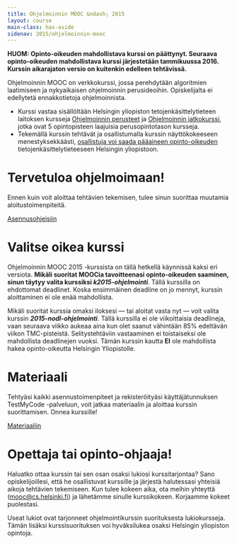 ```yaml
---
title: Ohjelmoinnin MOOC &ndash; 2015
layout: course
main-class: has-aside
sidenav: 2015/ohjelmoinnin-mooc
---
```


**HUOM: Opinto-oikeuden mahdollistava kurssi on päättynyt. Seuraava opinto-oikeuden mahdollistava kurssi järjestetään tammikuussa 2016. Kurssin aikarajaton versio on kuitenkin edelleen tehtävissä.**

Ohjelmoinnin MOOC on verkkokurssi, jossa perehdytään algoritmien laatimiseen ja nykyaikaisen ohjelmoinnin perusideoihin. Opiskelijalta ei edellytetä ennakkotietoja ohjelmoinnista.

- Kurssi vastaa sisällöltään Helsingin yliopiston tetojenkäsittelytieteen laitoksen kursseja [Ohjelmoinnin perusteet](http://www.cs.helsinki.fi/courses/581325/) ja [Ohjelmoinnin jatkokurssi](http://www.cs.helsinki.fi/courses/582103/), jotka ovat 5 opintopisteen laajuisia perusopintotason kursseja.
- Tekemällä kurssin tehtävät ja osallistumalla kurssin näyttökokeeseen menestyksekkäästi, [osallistuja voi saada pääaineen opinto-oikeuden](opinto-oikeus.html) tietojenkäsittelytieteeseen Helsingin yliopistoon.

# Tervetuloa ohjelmoimaan!

Ennen kuin voit aloittaa tehtävien tekemisen, tulee sinun suorittaa muutamia aloitustoimenpiteitä.

<div class="actions">
	<a class="action primary" href="/courses/general/ohjelmointi/asentaminen/" target="_blank">Asennusohjeisiin</a>
</div>

# Valitse oikea kurssi

Ohjelmoinnin MOOC 2015 -kurssista on tällä hetkellä käynnissä kaksi eri versiota. **Mikäli suoritat MOOCia tavoitteenasi opinto-oikeuden saaminen, sinun täytyy valita kurssiksi <em>k2015-ohjelmointi</em>**. Tällä kurssilla on ehdottomat deadlinet. Koska ensimmäinen deadline on jo mennyt, kurssin aloittaminen ei ole enää mahdollista.

Mikäli suoritat kurssia omaksi iloksesi &mdash; tai aloitat vasta nyt &mdash; voit valita kurssin **<em>2015-nodl-ohjelmointi</em>**. Tällä kurssilla ei ole viikoittaisia deadlineja, vaan seuraava viikko aukeaa aina kun olet saanut vähintään 85% edeltävän viikon TMC-pisteistä. Selitystehtäviin vastaaminen ei toistaiseksi ole mahdollista deadlinejen vuoksi. Tämän kurssin kautta **EI** ole mahdollista hakea opinto-oikeutta Helsingin Yliopistolle.

# Materiaali

Tehtyäsi kaikki asennustoimenpiteet ja rekisteröityäsi käyttäjätunnuksen TestMyCode -palveluun, voit jatkaa materiaalin ja aloittaa kurssin suorittamisen. Onnea kurssille!

<div class="actions">
	<a class="action" href="http://2015-ohjelmointi.mooc.fi/">Materiaaliin</a>
</div>

# Opettaja tai opinto-ohjaaja!

Haluatko ottaa kurssin tai sen osan osaksi lukiosi kurssitarjontaa? Sano opiskelijoillesi, että he osallistuvat kurssille ja järjestä halutessasi yhteisiä aikoja tehtävien tekemiseen. Kun tulee kokeen aika, ota meihin yhteyttä (<mooc@cs.helsinki.fi>) ja lähetämme sinulle kurssikokeen. Korjaamme kokeet puolestasi.

Useat lukiot ovat tarjonneet ohjelmointikurssin suorituksesta lukiokursseja. Tämän lisäksi kurssisuorituksen voi hyväksilukea osaksi Helsingin yliopiston opintoja. 

